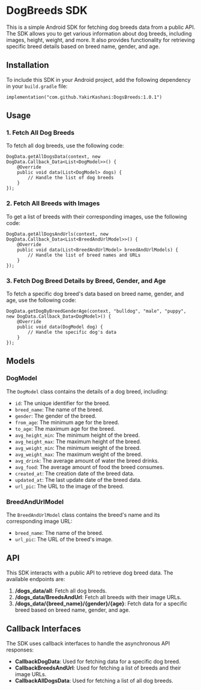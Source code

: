 # DogBreeds SDK

This is a simple Android SDK for fetching dog breeds data from a public API. The SDK allows you to get various information about dog breeds, including images, height, weight, and more. It also provides functionality for retrieving specific breed details based on breed name, gender, and age.

## Installation

To include this SDK in your Android project, add the following dependency in your `build.gradle` file:

```
implementation("com.github.YakirKashani:DogsBreeds:1.0.1")
```

## Usage

### 1. Fetch All Dog Breeds

To fetch all dog breeds, use the following code:

```
DogData.getAllDogsData(context, new DogData.Callback_Data<List<DogModel>>() {
    @Override
    public void data(List<DogModel> dogs) {
        // Handle the list of dog breeds
    }
});
```

### 2. Fetch All Breeds with Images

To get a list of breeds with their corresponding images, use the following code:

```
DogData.getAllDogsAndUrls(context, new DogData.Callback_Data<List<BreedAndUrlModel>>() {
    @Override
    public void data(List<BreedAndUrlModel> breedAndUrlModels) {
        // Handle the list of breed names and URLs
    }
});
```

### 3. Fetch Dog Breed Details by Breed, Gender, and Age

To fetch a specific dog breed's data based on breed name, gender, and age, use the following code:

```
DogData.getDogByBreedGenderAge(context, "bulldog", "male", "puppy", new DogData.Callback_Data<DogModel>() {
    @Override
    public void data(DogModel dog) {
        // Handle the specific dog's data
    }
});
```

## Models

### DogModel

The `DogModel` class contains the details of a dog breed, including:

- `id`: The unique identifier for the breed.
- `breed_name`: The name of the breed.
- `gender`: The gender of the breed.
- `from_age`: The minimum age for the breed.
- `to_age`: The maximum age for the breed.
- `avg_height_min`: The minimum height of the breed.
- `avg_height_max`: The maximum height of the breed.
- `avg_weight_min`: The minimum weight of the breed.
- `avg_weight_max`: The maximum weight of the breed.
- `avg_drink`: The average amount of water the breed drinks.
- `avg_food`: The average amount of food the breed consumes.
- `created_at`: The creation date of the breed data.
- `updated_at`: The last update date of the breed data.
- `url_pic`: The URL to the image of the breed.

### BreedAndUrlModel

The `BreedAndUrlModel` class contains the breed's name and its corresponding image URL:

- `breed_name`: The name of the breed.
- `url_pic`: The URL of the breed's image.

## API

This SDK interacts with a public API to retrieve dog breed data. The available endpoints are:

1. **/dogs_data/all**: Fetch all dog breeds.
2. **/dogs_data/BreedsAndUrl**: Fetch all breeds with their image URLs.
3. **/dogs_data/{breed_name}/{gender}/{age}**: Fetch data for a specific breed based on breed name, gender, and age.

## Callback Interfaces

The SDK uses callback interfaces to handle the asynchronous API responses:

- **CallbackDogData**: Used for fetching data for a specific dog breed.
- **CallbackBreedsAndUrl**: Used for fetching a list of breeds and their image URLs.
- **CallbackAllDogsData**: Used for fetching a list of all dog breeds.